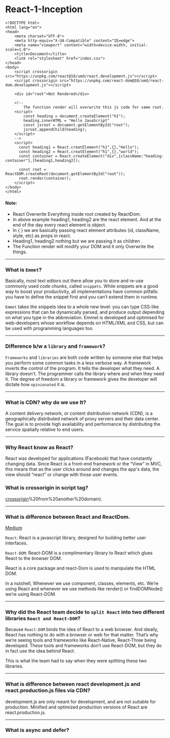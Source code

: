 # React-1-Inception

```
<!DOCTYPE html>
<html lang="en">
<head>
    <meta charset="UTF-8">
    <meta http-equiv="X-UA-Compatible" content="IE=edge">
    <meta name="viewport" content="width=device-width, initial-scale=1.0">
    <title>Document</title>
    <link rel="stylesheet" href="index.css">
</head>
<body>
    <script crossorigin src="https://unpkg.com/react@18/umd/react.development.js"></script>
    <script crossorigin src="https://unpkg.com/react-dom@18/umd/react-dom.development.js"></script>

    <div id="root">Not Rendered</div>
    
    <!-- 
        The function render will overwrite this js code for same root.
    <script> 
        const heading = document.createElement("h1");
        heading.innerHTML = "Hello JavaScript"
        const jsroot = document.getElementById("root");
        jsroot.appendChild(heading);
    </script>
    -->
    <script>
      const heading1 = React.creatElement("h1",{},"Hello");
      const heading2 = React.creatElement("h1",{},"world");
      const container = React.createElement("div",{className:"heading-container"},[heading1,heading2]);
      
      const root = ReactDOM.createRoot(document.getElementById("root"));
      root.render(container);
    </script>
</body>
</html>
```
#### Note:
- React Overwrite Everything inside root created by ReactDom.
- In above example heading1, heading2 are the react element. And at the end of the day every react element is object.
- In { } we are basically passing react element attributes (id, className, style, etc) as props in react.
- Heading1, heading2 nothing but we are passing it as children .
- The Function render will modify your DOM and it only Overwrite the things. 
***
### What is `Emmet`? 
Basically, most text editors out there allow you to store and re-use commonly used code chunks, called `snippets`. While snippets are a good way to boost your productivity, all implementations have common pitfalls: you have to define the snippet first and you can’t extend them in runtime.
	
`Emmet` takes the snippets idea to a whole new level: you can type CSS-like expressions that can be dynamically parsed, and produce output depending on what you type in the abbreviation. Emmet is developed and optimised for web-developers whose workflow depends on HTML/XML and CSS, but can be used with programming languages too.
***
### Difference b/w a `library` and `framework`? 
`Frameworks` and `libraries` are both code written by someone else that helps you perform some common tasks in a less verbose way.
A framework inverts the control of the program. It tells the developer what they need. A library doesn’t. The programmer calls the library where and when they need it.
The degree of freedom a library or framework gives the developer will dictate how `opinionated` it is.
***	
### What is CDN? why do we use It?
A content delivery network, or content distribution network (CDN), is a geographically distributed network of proxy servers and their data center. The goal is to provide high availability and performance by distributing the service spatially relative to end users.

***	
### Why React know as React?
React was developed for applications (Facebook) that have constantly changing data. Since React is a front-end framework or the “View” in MVC, this means that as the user clicks around and changes the app's data, the view should “react” or change with those user events.
	 
### What is crossorigin in script tag?
[crossorigin](https://www.w3schools.com/tags/att_script_crossorigin.asp#:~:text=The%20crossorigin%20attribute%20sets%20the,or%20scripts)%20from%20another%20domain).
***	
### What is difference between React and ReactDom.
[Medium](https://medium.com/programming-sage/react-vs-react-dom-a0ed3aea9745)
	
`React`: React is a javascript library, designed for building better user interfaces.
	
`React-DOM`: React-DOM is a complimentary library to React which glues React to the browser DOM.
	
React is a core package and react-Dom is used to manipulate the HTML DOM.
	
In a nutshell, Whenever we use component, classes, elements, etc. We’re using React and whenever we use methods like render() or findDOMNode() we’re using React-DOM.
***	
### Why did the React team decide to `split React` into two different libraries `React and React-DOM`?
	
Because `React-DOM` binds the idea of React to a web browser. And ideally, React has nothing to do with a browser or web for that matter. That’s why we’re seeing tools and frameworks like React-Native, React-Three being developed. These tools and frameworks don’t use React-DOM, but they do in fact use the idea behind React.
	
This is what the team had to say when they were splitting these two libraries.
***	
### What is difference between react development.js and react.production.js files via CDN?
development.js are only meant for development, and are not suitable for production. Minified and optimized production versions of React are react.production.js.
***	 
### What is async and defer?
